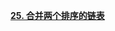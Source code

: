 [**25. 合并两个排序的链表**](https://github.com/Code-Jackwen/ZJW-Summary/blob/main/notes-md/To%20offer/%E9%93%BE%E8%A1%A8/25.%20%E5%90%88%E5%B9%B6%E4%B8%A4%E4%B8%AA%E6%8E%92%E5%BA%8F%E7%9A%84%E9%93%BE%E8%A1%A8.md)

